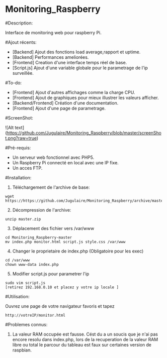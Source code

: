 # Monitoring_Raspberry

#Description: 

Interface de monitoring web pour raspberry Pi.

#Ajout récents:

* [Backend] Ajout des fonctions load average,rapport et uptime.
* [Backend] Performances ameliorées.
* [Frontend] Creation d'une interface temps réel de base.
* [Script.js] Ajout d'une variable globale pour le parametrage de l'ip surveillée.  

#To-do: 
 
* [Frontend] Ajout d'autres affichages comme la charge CPU.
* [Frontend] Ajout de graphiques pour mieux illustrer les valeurs afficher. 
* [Backend/Frontend] Création d'une documentation.
* [Frontend] Ajout d'une page de parametrage.

#ScreenShot: 

![Alt text] (https://github.com/Jugulaire/Monitoring_Raspberry/blob/master/screenShot.png?raw=true)

#Pré-requis: 

* Un serveur web fonctionnel avec PHP5.
* Un Raspberry Pi connecté en local avec une IP fixe.
* Un acces FTP. 

#Installation: 

1. Téléchargement de l'archive de base:   
```
wget https://https://github.com/Jugulaire/Monitoring_Raspberry/archive/master.zip
```
2. Décompression de l'archive:
```
unzip master.zip
```
3. Déplacement des fichier vers /var/www
```
cd Monitoring_Raspberry-master
mv index.php monitor.html script.js style.css /var/www
```
4. Changer le proprietaire de index.php (Obligatoire pour les exec)
```
cd /var/www
chown www-data index.php
```
5. Modifier script.js pour parametrer l'ip
```
sudo vim script.js
[retirez 192.168.0.10 et placez y votre ip locale ] 
```

#Utilisation: 

Ouvrez une page de votre navigateur favoris et tapez 
```
http://votreIP/monitor.html 

```

#Problemes connus: 

1. La valeur RAM occupée est fausse.
Cést du a un soucis que je n'ai pas encore resolu dans index.php, lors de la recuperation de la valeur RAM libre ou total le parcour du tableau est faux sur certaines version de raspbian. 
